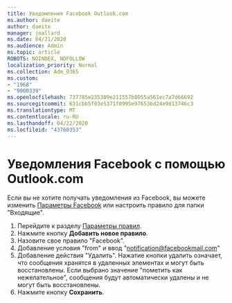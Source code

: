 ```yaml
---
title: Уведомления Facebook Outlook.com
ms.author: daeite
author: daeite
manager: joallard
ms.date: 04/21/2020
ms.audience: Admin
ms.topic: article
ROBOTS: NOINDEX, NOFOLLOW
localization_priority: Normal
ms.collection: Adm_O365
ms.custom:
- "1968"
- "9000339"
ms.openlocfilehash: 737785e235389e211557b8055a561ec7a7d66692
ms.sourcegitcommit: 631cbb5f03e5371f0995e976536d24e9d13746c3
ms.translationtype: MT
ms.contentlocale: ru-RU
ms.lasthandoff: 04/22/2020
ms.locfileid: "43760353"
---
```

# <a name="facebook-notifications-using-outlookcom"></a>Уведомления Facebook с помощью Outlook.com

Если вы не хотите получать уведомления из Facebook, вы можете изменить [Параметры Facebook](https://aka.ms/facebook-notifications-settings) или настроить правило для папки "Входящие".

1. Перейдите к разделу [Параметры правил](https://outlook.live.com/mail/options/mail/rules/inboxRules).
1. Нажмите кнопку **Добавить новое правило**.
1. Назовите свое правило "Facebook".
1. Добавление условия "from" и ввод "notification@facebookmail.com"
1. Добавление действия "Удалить". Нажатие кнопки удалить означает, что сообщения хранятся в удаленных элементах и могут быть восстановлены. Если выбрано значение "пометить как нежелательное", сообщения будут автоматически удалены и не могут быть восстановлены.
1. Нажмите кнопку **Сохранить**.
